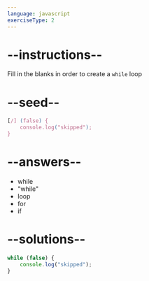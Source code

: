 ```yaml
---
language: javascript
exerciseType: 2
---
```


# --instructions--

Fill in the blanks in order to create a `while` loop

# --seed--

```javascript
[/] (false) {
    console.log("skipped");
}
```

# --answers--

- while
- "while"
- loop
- for
- if

# --solutions--

```javascript
while (false) {
    console.log("skipped");
}
```
